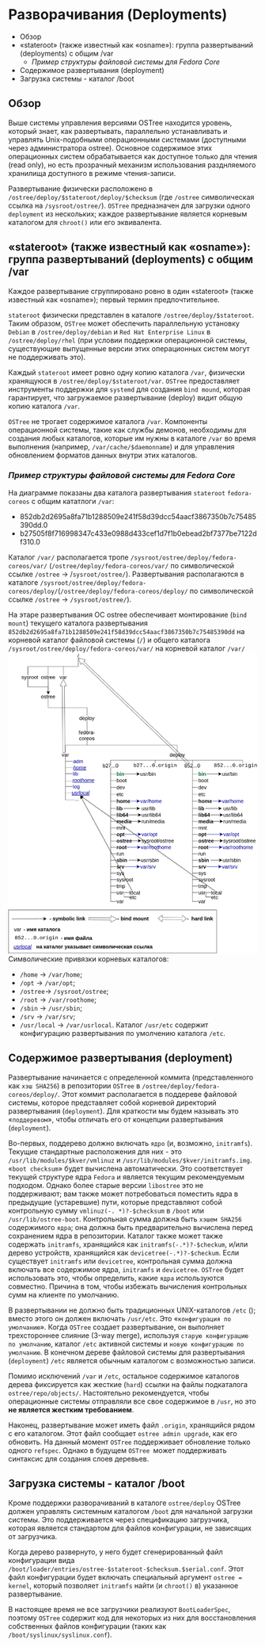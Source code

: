 # Разворачивания (Deployments)

- Обзор
- «stateroot» (также известный как «osname»): группа развертываний (deployments) с общим /var
  * *Пример структуры файловой системы для Fedora Core*
- Содержимое развертывания (deployment)
- Загрузка системы - каталог /boot

## Обзор

Выше системы управления версиями OSTree находится уровень, который знает, как развертывать, параллельно устанавливать и управлять Unix-подобными операционными системами (доступными через администратора ostree). 
Основное содержимое этих операционных систем обрабатывается как доступное только для чтения (read only), но есть прозрачный механизм использования разднляемого хранилища 
доступного в режиме чтения-записи.

Развертывание физически расположено в `/ostree/deploy/$stateroot/deploy/$checksum` (где `/ostree` символическая ссылка на `/sysroot/ostree/`). 
`OSTree` предназначен для  загрузки одного `deployment` из нескольких; каждое развертывание является корневым каталогом для `chroot()` или его эквивалента. 

## «stateroot» (также известный как «osname»): группа развертываний (deployments) с общим /var

Каждое развертывание сгруппировано ровно в один «stateroot» (также известный как «osname»); первый термин предпочтительнее.

`stateroot` физически представлен в каталоге `/ostree/deploy/$stateroot`. 
Таким образом, `OSTree` может обеспечить параллельную установку `Debian` в `/ostree/deploy/debian` и `Red Hat Enterprise Linux` в `/ostree/deploy/rhel`
(при условии поддержки операционной системы, существующие выпущенные версии этих операционных систем могут не поддерживать это).

Каждый `stateroot` имеет ровно одну копию каталога `/var`, физически хранящуюся в `/ostree/deploy/$stateroot/var`. 
`OSTree` предоставляет инструменты поддержки для `systemd` для создания `bind mound`, которая гарантирует, что загружаемое развертывание (deploy) видит общую копию каталога `/var`.

`OSTree` не трогает содержимое каталога `/var`. 
Компоненты операционной системы, такие как службы демонов, необходимы для создания любых каталогов, которые им нужны в каталоге `/var` во время выполнения 
(например, `/var/cache/$daemonname`) 
и для управления обновлением форматов данных внутри этих каталогов. 

### *Пример структуры файловой системы для Fedora Core*

На диаграмме показаны два каталога развертывания `stateroot` `fedora-coreos` c общим кататлоги `/var`:
- 852db2d2695a8fa71b1288509e241f58d39dcc54aacf3867350b7c75485390dd.0 
- b27505f8f716998347c433e0988d433cef1d7f1b0ebead2bf7377be7122df310.0

Каталог `/var/` располагается тропе `/sysroot/ostree/deploy/fedora-coreos/var/` (`/ostree/deploy/fedora-coreos/var/` по символической ссылке `/ostree` -> /`sysroot/ostree/`).
Развертывания располагаются в каталоге `/sysroot/ostree/deploy/fedora-coreos/deploy/`(`/ostree/deploy/fedora-coreos/deploy/` по символической ссылке `/ostree` -> `/sysroot/ostree/`).

На этаре развертывания ОС ostree обеспечивает монтирование (`bind mount`) текущего каталога развертывания `852db2d2695a8fa71b1288509e241f58d39dcc54aacf3867350b7c75485390dd` на корневой каталог файловой системы (`/`) и общего каталога `/sysroot/ostree/deploy/fedora-coreos/var/` на корневой каталог `/var/`
![Пример структуры файловой системы для Fedora Core](./Images/stateroot.png)
Символические привязки корневых каталогов:
- `/home` -> `/var/home`;
- `/opt` -> `/var/opt`;
- `/ostree`-> `/sysroot/ostree`;
- `/root` -> `/var/roothome`;
- `/sbin` -> `/usr/sbin`;
- `/srv` -> `/var/srv`;
- `/usr/local` -> `/var/usrlocal`.
 Каталог `/usr/etc` содержит конфигурацию развертывания по умолчению каталога `/etc`. 


## Содержимое развертывания (deployment)

Развертывание начинается с определенной коммита (представленного как `хэш SHA256`) в репозитории `OSTree` в ``/ostree/deploy/fedora-coreos/deploy/``. 
Этот коммит располагается в поддереве файловой системы, которое представляет собой корневой директорий развертывания (`deployment`). 
Для краткости мы будем называть это «`поддеревом`», чтобы отличать его от концепции развертывания (`deployment`).

Во-первых, поддерево должно включать `ядро` (и, возможно, `initramfs`). 
Текущие стандартные расположения для них - это `/usr/lib/modules/$kver/vmlinuz` и `/usr/lib/modules/$kver/initramfs.img`. 
«`boot checksum`» будет вычислена автоматически. 
Это соответствует текущей структуре ядра `Fedora` и является текущим рекомендуемым подходом. 
Однако более старые версии `libostree` это не поддерживают; 
вам также может потребоваться поместить ядра в предыдущие (устаревшие) пути, которые представляют собой контрольную сумму `vmlinuz(-. *)?-$checksum` в `/boot` или `/usr/lib/ostree-boot`. 
Контрольная сумма должна быть `хэшем SHA256` содержимого `ядра`; она должна быть предварительно вычислена перед сохранением ядра в репозитории. 
Каталог также может также содержать `initramfs`, хранящийся как  `initramfs(-.*)?-$checkum`, и/или дерево устройств, хранящийся как `devicetree(-.*)?-$checkum`. 
Если существует `initramfs` или `devicetree`, контрольная сумма должна включать все содержимое ядра, `initramfs` и `devicetree`. 
`OSTree` будет использовать это, чтобы определить, какие `ядра` используются совместно. Причина в том, чтобы избежать вычисления контрольных сумм на клиенте по умолчанию.

В развертывании не должно быть традиционных UNIX-каталогов `/etc` (); вместо этого он должен включать `/usr/etc`. Это «`конфигурация по умолчанию`». 
Когда `OSTree` создает развертывание, он выполняет трехстороннее слияние (3-way merge), используя `старую конфигурацию по умолчанию`, каталог `/etc` активной системы и `новую конфигурацию по умолчанию`. В конечном дереве файловой системы для развертывания (`deployment`) `/etc` является обычным каталогом с возможностью записи.

Помимо исключений `/var` и `/etc`, остальное содержимое каталогов дерева фиксируется как жесткие (`hard`) ссылки на файлы подкаталога `ostree/repo/objects/`. Настоятельно рекомендуется, чтобы операционные системы отправляли все свое содержимое в `/usr`, но это **не является жестким требованием**.

Наконец, развертывание может иметь файл `.origin`, хранящийся рядом с его каталогом. 
Этот файл сообщает `ostree admin upgrade`, как его обновить. 
На данный момент `OSTree` поддерживает обновление только одного `refspec`. 
Однако в будущем `OSTree `может поддерживать синтаксис для создания слоев деревьев. 

## Загрузка системы - каталог /boot

Кроме поддержки разворачиваний в каталоге `ostree/deploy` OSTree  должен управлять системным каталогом `/boot` для начальной загрузки системы. 
Это поддерживается через спецификацию загрузчика, которая является стандартом для файлов конфигурации, не зависящих от загрузчика.

Когда дерево развернуто, у него будет сгенерированный файл конфигурации вида  `/boot/loader/entries/ostree-$stateroot-$checksum.$serial.conf`. 
Этот файл конфигурации будет включать специальный аргумент `ostree = kernel`, который позволяет `initramfs` найти (и `chroot()` в) указанное развертывание.

В настоящее время не все загрузчики реализуют `BootLoaderSpec`, поэтому `OSTree` содержит код для некоторых из них для восстановления собственных файлов конфигурации 
(таких как `/boot/syslinux/syslinux.conf`). 
